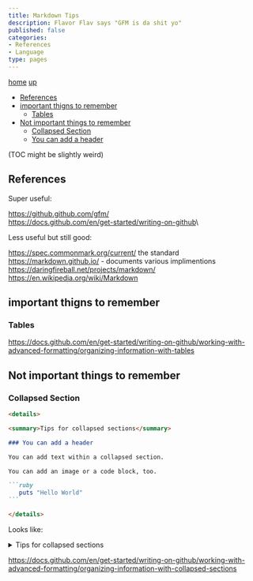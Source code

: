 ```yaml
---
title: Markdown Tips
description: Flavor Flav says "GFM is da shit yo"
published: false
categories:
- References
- Language
type: pages
---
```


[home](/) [up](./)

* [References](#references)
* [important thigns to remember](#important-thigns-to-remember)
  * [Tables](#tables)
* [Not important things to remember](#not-important-things-to-remember)
  * [Collapsed Section](#collapsed-section)
  * [You can add a header](#you-can-add-a-header)

(TOC might be slightly weird)

## References

Super useful:

<https://github.github.com/gfm/>\
<https://docs.github.com/en/get-started/writing-on-github>\

Less useful but still good:

<https://spec.commonmark.org/current/> the standard\
<https://markdown.github.io/> - documents various implimentions\
<https://daringfireball.net/projects/markdown/>
<https://en.wikipedia.org/wiki/Markdown>

## important thigns to remember

### Tables

<https://docs.github.com/en/get-started/writing-on-github/working-with-advanced-formatting/organizing-information-with-tables>

## Not important things to remember

### Collapsed Section

````markdown
<details>

<summary>Tips for collapsed sections</summary>

### You can add a header

You can add text within a collapsed section.

You can add an image or a code block, too.

```ruby
   puts "Hello World"
```

</details>
````

Looks like:

<details>

<summary>Tips for collapsed sections</summary>

### You can add a header

You can add text within a collapsed section.

You can add an image or a code block, too.

```ruby
   puts "Hello World"
```

</details>

<https://docs.github.com/en/get-started/writing-on-github/working-with-advanced-formatting/organizing-information-with-collapsed-sections>
